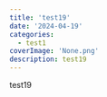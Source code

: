 ```yaml
---
title: 'test19'
date: '2024-04-19'
categories:
  - test1
coverImage: 'None.png'
description: test19
---
```


test19
